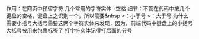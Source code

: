 作用：在网页中预留字符
几个常用的字符实体
&nbsp;:空格
细节：不管在代码中按几个键盘的空格，键盘上之识别一个，所以需要&nbsp
&lt;：小于号
&gt;：大于号
为什么需要小括号大括号需要这两个字符实体来发现，因为，前端代码中键盘上的小括号大括号被用来包裹标签了
打字符实体记得打后面的分号